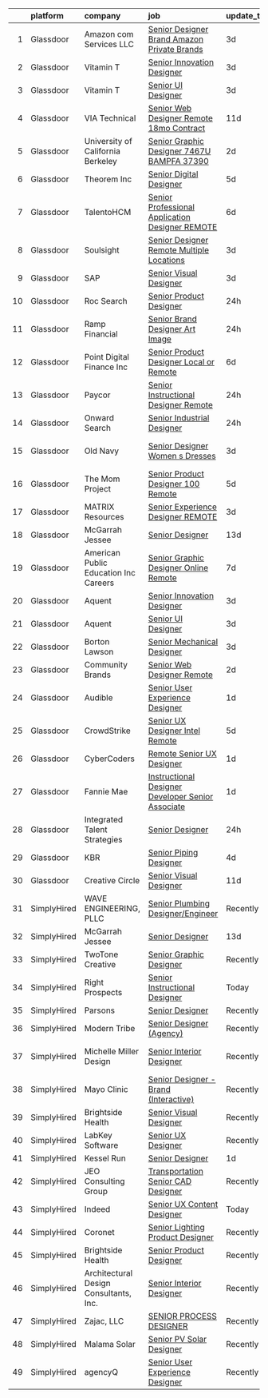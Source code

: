 

|    | platform    | company                                 | job                                                                                                                                                                                                                                                                                                                                                                                                                                                                                                                                                                                                                                                                                                                                                                                                                                                                                                                                                                                                                                                                                                                                                                                                                                                                                                                                                                                            | update_time   | location                |
|---:|:------------|:----------------------------------------|:-----------------------------------------------------------------------------------------------------------------------------------------------------------------------------------------------------------------------------------------------------------------------------------------------------------------------------------------------------------------------------------------------------------------------------------------------------------------------------------------------------------------------------------------------------------------------------------------------------------------------------------------------------------------------------------------------------------------------------------------------------------------------------------------------------------------------------------------------------------------------------------------------------------------------------------------------------------------------------------------------------------------------------------------------------------------------------------------------------------------------------------------------------------------------------------------------------------------------------------------------------------------------------------------------------------------------------------------------------------------------------------------------|:--------------|:------------------------|
|  1 | Glassdoor   | Amazon com Services LLC                 | [Senior Designer  Brand  Amazon Private Brands](https://www.glassdoor.com/partner/jobListing.htm?pos=118&ao=1136043&s=58&guid=00000181a91b3869b27e1d8ba11882b9&src=GD_JOB_AD&t=SR&vt=w&cs=1_6747e43a&cb=1656399542847&jobListingId=1007961160924&jrtk=3-0-1g6khme84joqu801-1g6khme8jirma800-12196b546c69a154-)                                                                                                                                                                                                                                                                                                                                                                                                                                                                                                                                                                                                                                                                                                                                                                                                                                                                                                                                                                                                                                                                                 | 3d            | Remote                  |
|  2 | Glassdoor   | Vitamin T                               | [Senior Innovation Designer](https://www.glassdoor.com/partner/jobListing.htm?pos=111&ao=1110586&s=58&guid=00000181a91b3869b27e1d8ba11882b9&src=GD_JOB_AD&t=SR&vt=w&cs=1_69726796&cb=1656399542845&jobListingId=1007962315509&cpc=334ABAF5D42DC775&jrtk=3-0-1g6khme84joqu801-1g6khme8jirma800-4b283f4f6de121fd--6NYlbfkN0DMrcEu7yrtATojKJA7cEzGQ3FdRGWLh0CZQInL4ECGI6k5tN82kdM0cJmh4vC7GgjpjbQeE5vFHmj8n206Nj2J_gorURElSSxfQUk_xXf8C8ipLqVJFMRf-xEK092QgJ6zr1_QAvMgrBx3Xx7Kywd_rdV7P0lYpY6tONY_3WiTY6uX4KSnQyK9nYlX_5Dq4Xx3oxUuat9UZuIavN8ZTYiIi-xZjdoFigUkZ0LbNFvfNeA5CqGA4n242jLpSV9seVX1d_II2iQs-eQOCPVfuY164F1sWRVldUndYDuHY1GGzZNvN9CbWZ7H2ySPluZCr-PXHrpL7TqEbG4jo6eo8sgTlr99L4I3H27wG6A8XlDQFU4TCCUMrMjZV3mYVQj03KSV2l5x_nqzmFRVJcfwylUIGaTWgCMlcMZOJPbyQ1kvAq8UDU-AVR5GBBb_ocbD4K0CdIXSCN5FA13AcuYObH9J)                                                                                                                                                                                                                                                                                                                                                                                                                                                                                                                                                                               | 3d            | Santa Monica, CA        |
|  3 | Glassdoor   | Vitamin T                               | [Senior UI Designer](https://www.glassdoor.com/partner/jobListing.htm?pos=112&ao=1110586&s=58&guid=00000181a91b3869b27e1d8ba11882b9&src=GD_JOB_AD&t=SR&vt=w&cs=1_d69fb73b&cb=1656399542845&jobListingId=1007962317495&cpc=C4A69CCDBB3B9599&jrtk=3-0-1g6khme84joqu801-1g6khme8jirma800-58bdfbbb5c41d636--6NYlbfkN0DMrcEu7yrtATojKJA7cEzGQ3FdRGWLh0CZQInL4ECGI6k5tN82kdM0OKoro5eXmjpeXXH-dS7bvkgzFSGULUnmpzei02Tx6_85dCcYCGRu9J-VTqtp5PuVeVpbbv8ohclTQEo8gHnDhJjuH-tfbIdJrO7CLGdkv4KArF9gEeScIdnnNMjIlIDPBLxGX0i3Xn-5srVYYNSOpbxAAW4uB3cmKaXY593fM_ImXJpubA81heAAZ9RN1gk4WHHPxcrvU0aYtua2weKw-53LgzpOnN9bVolCdl0lgKVoKGeMInOksP1aoa5TvMUxNmX2X0ZJS_G6sT8CscipwyPYzkYacqIdkkoozLmUfHPgPv7gg4MgS70F5p7TKnJXMUH9fyKbQzAMRM_Z49BtVWEqRgUAvfLNY9jgtTuqaXCeARZqVT9S0FNRHdhjqIVzD28iz5ea33bgXi9v5CbISJsynVfMKx7p)                                                                                                                                                                                                                                                                                                                                                                                                                                                                                                                                                                                       | 3d            | Remote                  |
|  4 | Glassdoor   | VIA Technical                           | [Senior Web Designer  Remote  18mo  Contract ](https://www.glassdoor.com/partner/jobListing.htm?pos=104&ao=1110586&s=58&guid=00000181a91b3869b27e1d8ba11882b9&src=GD_JOB_AD&t=SR&vt=w&ea=1&cs=1_6b81031e&cb=1656399542844&jobListingId=1007944983089&cpc=1D891ED3EFC3904E&jrtk=3-0-1g6khme84joqu801-1g6khme8jirma800-c834b87c1c35d949--6NYlbfkN0DiMOjtWe4T5v3kAjl8_2bayrJS56UUlntEwXslP8cANY48OY_wSkTvA2xp4BkUxfeReroakqObzCCoFybKY0jeeskUrq4pqB4oo4Cs3qkhEaze3C8gWnZRnWg-RvF0RdaqjIyVE1MDr6GnowSThfXcfqClIkZtIApWZX7kRVg8moCbyERhmYyODSSGicHd-WrTd7XNpr78wvf1KF4Kj5iyeqpu3P9p6aBjrODaYT3ZKYyTltMvf6jVeZ9ba7YX_qpvarCvqKv_fwknNKBvwBtPr-0Gx_o_ZZmT3TPTOLPaFmRBR_jxLZlqFtnj_I3TK1bEijWlYhR0FdndolHqwd-TiJ4PF25LPHqW1cyF3WFNRaR_zCCCql3WFzvVYclKZTOHnnLoLWiVn62s5NIUNmBVvwbKpNC7vqyybmIpca0BYXZ4-ysf65WaQ1qzNj6lNJSDDTdn_3u_g1K_7njG9YDn3XsGuvRiFnRichdNfwXlEKARq_EajOZLjvqJlAK6nwp9ttA-Qlsh9qqqsVCGMkcqc5buwiIJEWk%3D)                                                                                                                                                                                                                                                                                                                                                                                                                                                                          | 11d           | Remote                  |
|  5 | Glassdoor   | University of California Berkeley       | [Senior Graphic Designer  7467U   BAMPFA   37390](https://www.glassdoor.com/partner/jobListing.htm?pos=128&ao=1136043&s=58&guid=00000181a91b3869b27e1d8ba11882b9&src=GD_JOB_AD&t=SR&vt=w&cs=1_e4e3ef08&cb=1656399542847&jobListingId=1007963013458&jrtk=3-0-1g6khme84joqu801-1g6khme8jirma800-a0cc97c13f254735-)                                                                                                                                                                                                                                                                                                                                                                                                                                                                                                                                                                                                                                                                                                                                                                                                                                                                                                                                                                                                                                                                               | 2d            | Berkeley, CA            |
|  6 | Glassdoor   | Theorem Inc                             | [Senior Digital Designer](https://www.glassdoor.com/partner/jobListing.htm?pos=105&ao=1110586&s=58&guid=00000181a91b3869b27e1d8ba11882b9&src=GD_JOB_AD&t=SR&vt=w&ea=1&cs=1_132f5cd6&cb=1656399542844&jobListingId=1007956626904&cpc=FA84DF7EA1EC2398&jrtk=3-0-1g6khme84joqu801-1g6khme8jirma800-6fc2a6440430c0e0--6NYlbfkN0AFW8_jy3Exud-3yScDe6C_gOnco_vY6PGUfytLF_4d6AqCG1rVCuyIJHy7xjOB_P8E4cqWzxtp4XSdpxjH0M_YeVdqifjC_HgSYn-uwySpH9Dp5cK9eGNLEG7ElRUaXyb1PYfr1pYcMw_m7tihmPvtw6yIEOyOmSsZtkeU0fu8luQaMTO-1oktv40kHG5TABQKSj4pfTjGX6b5RLPS3L831dDQcKiqRrYu_nYScw6aZir0TeVbIfzGVyOBxth8K_Q_bu2tUL-VSwFe-YnmzIfhvtj5eZUAG1sNejWK4TItPRUloVxnarYZ20KjuXnufMlW8RkmSr7RZPdEm6OdlHFyFky4Q50jy2jk5Hed6EJrP-jtVI80jkKaPvKFVi6drO5hA7M-EGuBB6vGA1Q9ITd25JXUuPStW1MUt7MN3YbCnoC9abSRTfb5y1tN91hRdMeqIr8fJTpXx_5Dda9Ts7QzcubJSEDfwe4hG8aPGF0r1LMxzoXa7o-5LoY0BoCZubA%3D)                                                                                                                                                                                                                                                                                                                                                                                                                                                                                                                               | 5d            | Remote                  |
|  7 | Glassdoor   | TalentoHCM                              | [Senior Professional Application Designer   REMOTE](https://www.glassdoor.com/partner/jobListing.htm?pos=109&ao=1110586&s=58&guid=00000181a91b3869b27e1d8ba11882b9&src=GD_JOB_AD&t=SR&vt=w&ea=1&cs=1_292690c8&cb=1656399542845&jobListingId=1007954239081&cpc=654405A9B1E0A9F5&jrtk=3-0-1g6khme84joqu801-1g6khme8jirma800-54e5afee17286e33--6NYlbfkN0C_SycDmnNWjSnOfNojf-KZh-yXpPzkmZZ6wpMZhR9zB5dLKAJ7UQnWo9NBJTHUaTNH9_R8bHDoBX7Hrt6sV8TcldicoonX-5c67Ukw_evFiEHrXHmoR1QqMUjmxJ4L6x4vv9_vu1uGgmC-tM15RoxkWPDJ8PyUvoIi8S0sQQK9anKtvDFdtusSFJVc2XqcIAM18tRoQ7wFOUkqlKVTXlEJSwGYedQpjffcZDiVKfaXT46cp6RIluqwvcOwbbqQNB5SP4GdmlOqUpcuv-Z1sKqdLiO3aICeD6HTYmnCc8hx6RF4b7gkYA7rnPZ_xvLl6kQtPnTIyE0DgE4rleQi7bOl1th1NnbBOpbG4y0J7LIW7ex6iIro5Vdm6acr-nAWwhhyVDwQNSKY-5mM-sEm98lH3QEroq8BVGSWa0O38W7c9F4vUltU5Etn0M7jqIXvnFmykEKb9BlQTOAGET_xdt08pXQoSsI20FWYkEbmCO-oRt3MebxMZFiyK0WtPBitj_cxrRskoUsvwRQhoBVcF_rpJO_780Y2Ew7N_3f-x3awUM194paNwSiCDv2wuFzTkdBk3uPmIOysRQ%3D%3D)                                                                                                                                                                                                                                                                                                                                                                                                                       | 6d            | Tysons Corner, VA       |
|  8 | Glassdoor   | Soulsight                               | [Senior Designer  Remote  Multiple Locations ](https://www.glassdoor.com/partner/jobListing.htm?pos=121&ao=1136043&s=58&guid=00000181a91b3869b27e1d8ba11882b9&src=GD_JOB_AD&t=SR&vt=w&ea=1&cs=1_63c74ae1&cb=1656399542847&jobListingId=1007961301994&jrtk=3-0-1g6khme84joqu801-1g6khme8jirma800-dd977011f077d26e-)                                                                                                                                                                                                                                                                                                                                                                                                                                                                                                                                                                                                                                                                                                                                                                                                                                                                                                                                                                                                                                                                             | 3d            | Chicago, IL             |
|  9 | Glassdoor   | SAP                                     | [Senior Visual Designer](https://www.glassdoor.com/partner/jobListing.htm?pos=124&ao=1136043&s=58&guid=00000181a91b3869b27e1d8ba11882b9&src=GD_JOB_AD&t=SR&vt=w&cs=1_f86f5e84&cb=1656399542847&jobListingId=1007961446755&jrtk=3-0-1g6khme84joqu801-1g6khme8jirma800-a8bbaf546698b889-)                                                                                                                                                                                                                                                                                                                                                                                                                                                                                                                                                                                                                                                                                                                                                                                                                                                                                                                                                                                                                                                                                                        | 3d            | Palo Alto, CA           |
| 10 | Glassdoor   | Roc Search                              | [Senior Product Designer](https://www.glassdoor.com/partner/jobListing.htm?pos=114&ao=1110586&s=58&guid=00000181a91b3869b27e1d8ba11882b9&src=GD_JOB_AD&t=SR&vt=w&ea=1&cs=1_9d8f43f2&cb=1656399542846&jobListingId=1007966070668&cpc=AC285F3A3ECA6BB0&jrtk=3-0-1g6khme84joqu801-1g6khme8jirma800-5953e2c7c95680a2--6NYlbfkN0CMHfdvImXyhvk82aHanYmk_omNMXOkHedsHncAw9pogZQ8McdVG3ZgtV6D129IFYhQHhUbzbW0O2yLmhB0nojk0KtMmLtykQRmULPnV8MVM0TGqwFdQz_J0lp9qUoL69QdAeR36eVJnvpe5iReASAf4_D7dVv5GX_9iMESoOFerb1myfl5l22yjFd0XZ12JqYgIIS9feu0mW17zdo8ZMJEm8hvccFf0HqvSlbPp8Yr-DC71e_nrO9BbPjcLs4lp14rLddbu_NQfOGSn5A23_7YmXmD2WWYlum5dixjoouazHxDAiRyeNBE8oj5LN5DSWDVvRXH-mzgVxnORyqFxsCGfnNeWb2fGtLjAJBcCj_yN_-9a1BubKfgomWa81vS3CiIsvhoFNZ0VfG0b-yRc8yvmI-fR6RxipZNS-gQfLzMZno3BhgHMssjbnX_JjJDrrw--Vc--y3qbS1bGw1C9vseD6zRlTv0146irvL8YQ0fyM0geefE5fkV71My5Rklm2fLhPIHHCKiNA%3D%3D)                                                                                                                                                                                                                                                                                                                                                                                                                                                                                                                 | 24h           | Remote                  |
| 11 | Glassdoor   | Ramp Financial                          | [Senior Brand Designer   Art   Image](https://www.glassdoor.com/partner/jobListing.htm?pos=125&ao=1136043&s=58&guid=00000181a91b3869b27e1d8ba11882b9&src=GD_JOB_AD&t=SR&vt=w&cs=1_f3e92b88&cb=1656399542847&jobListingId=1007966967755&jrtk=3-0-1g6khme84joqu801-1g6khme8jirma800-c6d9ee70eadb90f5-)                                                                                                                                                                                                                                                                                                                                                                                                                                                                                                                                                                                                                                                                                                                                                                                                                                                                                                                                                                                                                                                                                           | 24h           | New York, NY            |
| 12 | Glassdoor   | Point Digital Finance  Inc              | [Senior Product Designer  Local or Remote ](https://www.glassdoor.com/partner/jobListing.htm?pos=101&ao=1110586&s=58&guid=00000181a91b3869b27e1d8ba11882b9&src=GD_JOB_AD&t=SR&vt=w&ea=1&cs=1_81ba72c6&cb=1656399542844&jobListingId=1007954800845&cpc=632C08DE5A4EA969&jrtk=3-0-1g6khme84joqu801-1g6khme8jirma800-9c969d317c1ccaa3--6NYlbfkN0D7vHo7PNGZzn19QjZ7ZC4GwACO-fslxhGQG-ZiQohQDhJ_iZy9gjcJPZNFfYolJgV68yEsHhE4OjQWMvTiH_J18YEM0BYHOfqZbHammIVYsiA8X60vMb1vnIuUCIoX4LHRCkE2CuNgZ94tpkdnrab6oYRTIFmCLUVAoOAJNfnXph7LTpGx5_5XhQoWiEziyFmfFSm-wkIvlszzzR06eN8a4ZVqf2ctUhzw6hK1XEIiaB8pdY87BhVj7z9xZ6r6vX8iAg3cvL6JskV7htThYAH3IfEpJAvCQVl-eXrMhWPuSnxQnUIB9wE2sQY6NaNNKTbFaExMKYOL-qLD0_qslydIp6XW4lIqKzIFtgl7_LiHQr1iXr5vylkLWo7yPIPUCeX49EOyhFBLGSQL00seu40fQGGZbUeUbLbnczX7BV_bCQz6VXbVE5GzWwJFu7Ureke1CNBzm8XbTQ%3D%3D)                                                                                                                                                                                                                                                                                                                                                                                                                                                                                                                                                               | 6d            | Palo Alto, CA           |
| 13 | Glassdoor   | Paycor                                  | [Senior Instructional Designer   Remote](https://www.glassdoor.com/partner/jobListing.htm?pos=127&ao=1136043&s=58&guid=00000181a91b3869b27e1d8ba11882b9&src=GD_JOB_AD&t=SR&vt=w&cs=1_935af13c&cb=1656399542847&jobListingId=1007966164704&jrtk=3-0-1g6khme84joqu801-1g6khme8jirma800-b2395fd0bc3abc23-)                                                                                                                                                                                                                                                                                                                                                                                                                                                                                                                                                                                                                                                                                                                                                                                                                                                                                                                                                                                                                                                                                        | 24h           | Remote                  |
| 14 | Glassdoor   | Onward Search                           | [Senior Industrial Designer](https://www.glassdoor.com/partner/jobListing.htm?pos=107&ao=1110586&s=58&guid=00000181a91b3869b27e1d8ba11882b9&src=GD_JOB_AD&t=SR&vt=w&cs=1_89143a3e&cb=1656399542845&jobListingId=1007966110501&cpc=1FDE87803EF93CD3&jrtk=3-0-1g6khme84joqu801-1g6khme8jirma800-1b1fe0bfecc01d67--6NYlbfkN0B7YoEZZ2QAGDyEGGmBPAUWSHc1Mt3sMCn9FehKcWA3w0R0aH9tn_iPRPZmwuOkWsyaeoctkWMOtlUvNTj6wFHkGk35vBPMSviwSUzIQrvpm9dGoP9XqX6bgYyK06P6xljhLgdSYaU9-cLbnWlqI6VLWh4ms3GzpJLS9AIG5OfTKTkoA60Vj0X_30-h8P-7hK2AUDT4QeqfZfaKUyiXcrQ_31XgMMLdfPhIjTImsC-mrg6nrr1G6kA23QG0DauPsa9CMwOfc9hZLoRFpVIs0RqAxmhBVWVuRXQaooWiJIOmz0WhxWtoRKrmzv6XmASEZPwfPgARxxU9HXg7eNuwk4fQT4CDjRMrgJ5uiGH_3rfaSuOtniDP_mkPSy-4hTnR7sYLcCwgx0oq0plBjZo2jzgECLQfQObU6znbo-DEMCcf-4U9rx7Z4GOcdcCJFyLnYENc7rc01gFtuXCw5oAmxQzPoKmbC59z-9kp7sCoxe98Fc_8-JJU0Pjv3XqmEnXNOF85LPJicaUcunUWSEhJ2hnykUR0KUm-J1gf51j8wlb_XFIqKZAt_O45759n82M4otaYKZT8GANwGFx0GmxMA3wog_IpHv-yhw8TsnFd_OKVlTsNCHA8vvszjHnpiqD8ALXnM9H9Ce2TnJxmKk6U1k1ZRL7PchMthOt_1JzovZkJ4_nigM3qFtZCinH60AdvYzZkKt3RBWs-myRhu2RIdYY5IMuyofQZuSOmChHpeAElBfFPO8zzMGEcZyGcYj0WNjlMvtsRUolfKjx2voNDirTZv_zAf9hhfzLhVzcfEgXt6t4p8EWzviiQ6RgcVg99iqexAJU6WEkLuUVyEZyoveBSaRCxXXAd_5bea1qIzSUVY_cIXBK4EnTMlxhB_1uCfHh3EOqY7qbOBZ9S98ZOCBmCg3z8YuV7IpeIthqEw1V3z23gv0eXFUc4--eflL3Q3x-mawHVud4LFXVi7fIovQO3yei4RIHXLHYw47nTO-VajLqKGimLtSSOhFUA5qn_hFk%3D) | 24h           | Irvine, CA              |
| 15 | Glassdoor   | Old Navy                                | [Senior Designer  Women s Dresses](https://www.glassdoor.com/partner/jobListing.htm?pos=123&ao=1136043&s=58&guid=00000181a91b3869b27e1d8ba11882b9&src=GD_JOB_AD&t=SR&vt=w&cs=1_4f65e154&cb=1656399542847&jobListingId=1007961450831&jrtk=3-0-1g6khme84joqu801-1g6khme8jirma800-897f40a4ca711607-)                                                                                                                                                                                                                                                                                                                                                                                                                                                                                                                                                                                                                                                                                                                                                                                                                                                                                                                                                                                                                                                                                              | 3d            | San Francisco, CA       |
| 16 | Glassdoor   | The Mom Project                         | [Senior Product Designer  100  Remote ](https://www.glassdoor.com/partner/jobListing.htm?pos=103&ao=1110586&s=58&guid=00000181a91b3869b27e1d8ba11882b9&src=GD_JOB_AD&t=SR&vt=w&cs=1_3f1508b5&cb=1656399542843&jobListingId=1007957928283&cpc=A0637F14311B9419&jrtk=3-0-1g6khme84joqu801-1g6khme8jirma800-3ad8d3b763474d72--6NYlbfkN0BDp_epf89aHDQhKpPegNJQ_ldQpEFZQsM9OcONMGxWx6pU56EKHF58QjVdAUvn2gVvRMNkIyfcOCvEBHlcdqFj-DoFo9ZthKMM6mAt56BxmXhc1WJY1Ogb9Z7mjH401TIhPStMzm7VqtNahA7pdONJOuVUL1iG1WTWAHIfbrh9bbCVO1vsDVWVGgUCvAcOp--p5xEXOFYcPY8ClAxiRw_ujFkLTpoK4MFDlQEXcQMav5lKJ-mVipD_NX8s5eIoec4nXhngXzVrZ0Kci9zZ--F2mpeS8k7GVBSC6EyR7X-U-fFYb4mR6vkJ5lQojPrU_NTg1jTgiKYWFOMNqptAYjKSNMUpMJtHaC7UUACYPpmnXocYWjK0tgPvyVxWD9avBJxWPQtoCG8j76e8dyGuqjX25NInoIbeUFboG6PmCANNVSx7nffBTCwRjF5Nej9LKacW4uxzTKZAtU-wycGmtA6BuLkFDgqAqtRUUlnatYQ4JBzBZvkp-vQGdiGYnrtikg7kR_iNv7pEHjw1Il-jaNLHm0_G0sVfkPhQyOvz_QvLebQ8ZDGvr7J8PGp8jK3D-Vc2wMCBYQzvCg%3D%3D)                                                                                                                                                                                                                                                                                                                                                                                                                                        | 5d            | Remote                  |
| 17 | Glassdoor   | MATRIX Resources                        | [Senior Experience Designer   REMOTE](https://www.glassdoor.com/partner/jobListing.htm?pos=116&ao=1110586&s=58&guid=00000181a91b3869b27e1d8ba11882b9&src=GD_JOB_AD&t=SR&vt=w&ea=1&cs=1_f42d484b&cb=1656399542847&jobListingId=1007962450560&cpc=8795CF9063CD573D&jrtk=3-0-1g6khme84joqu801-1g6khme8jirma800-519562f57ee61ec2--6NYlbfkN0De5ppvndiyxA0pMSLQzOe_j9Mra0KF_8EhxTxOKXtZIfhM20E97mGJ28x3XA14Fw3OP-oet5U7eDRp3yEMMzXpF-hg107PVvbevebQjgGjSRTjoMavzmPktV4Fu-o3XpdjRd6zq8W_gVyglm3ODXmi1j4aya4zc1vfbl0dMzankQai0AdINTaMmIfI4MmIrZZdhj1aoED3bZvMJd9yg5SYU499RAZWH-AOOI5zrQCsk0d8iqRV43z51BR4LNHiN1YaWywe_sg_1t61_cJjoeyQHfuoRyxZYjUp4YNc5ksWB8qBkmtebIWCo8s786xyNT2iBvKCzO2ej7ByTu1yZijWzvZ6gUaMS3fSFOjNdxm6beCkwZhDRyemKYCWIDNltXo1_GwgFCgTFgLMLgDiMbF--e5NgkgdTrZp8xGLIRXyBcEnJKY6e52TOtraj6KxBBCCTHCZU-UV2LN6U8NzBKECtw0-15egmu30AvF36SRQZ3VcESm67kSGtC-cxPswmdFDfTVrorAGqbCy6sGr9Hk6tnnLa4N0U_RoOuId08yM6w%3D%3D)                                                                                                                                                                                                                                                                                                                                                                                                                                                                     | 3d            | Dallas, TX              |
| 18 | Glassdoor   | McGarrah Jessee                         | [Senior Designer](https://www.glassdoor.com/partner/jobListing.htm?pos=130&ao=1136043&s=58&guid=00000181a91b3869b27e1d8ba11882b9&src=GD_JOB_AD&t=SR&vt=w&ea=1&cs=1_348911d0&cb=1656399542848&jobListingId=1007940006029&jrtk=3-0-1g6khme84joqu801-1g6khme8jirma800-60c584c226b10ddc-)                                                                                                                                                                                                                                                                                                                                                                                                                                                                                                                                                                                                                                                                                                                                                                                                                                                                                                                                                                                                                                                                                                          | 13d           | Remote                  |
| 19 | Glassdoor   | American Public Education  Inc  Careers | [Senior Graphic Designer  Online Remote ](https://www.glassdoor.com/partner/jobListing.htm?pos=126&ao=1136043&s=58&guid=00000181a91b3869b27e1d8ba11882b9&src=GD_JOB_AD&t=SR&vt=w&cs=1_c40765db&cb=1656399542847&jobListingId=1007952241946&jrtk=3-0-1g6khme84joqu801-1g6khme8jirma800-4e8193a30d0bc78e-)                                                                                                                                                                                                                                                                                                                                                                                                                                                                                                                                                                                                                                                                                                                                                                                                                                                                                                                                                                                                                                                                                       | 7d            | Remote                  |
| 20 | Glassdoor   | Aquent                                  | [Senior Innovation Designer](https://www.glassdoor.com/partner/jobListing.htm?pos=106&ao=1110586&s=58&guid=00000181a91b3869b27e1d8ba11882b9&src=GD_JOB_AD&t=SR&vt=w&cs=1_effd0707&cb=1656399542844&jobListingId=1007962455315&cpc=0FE1F5EA2BC84A01&jrtk=3-0-1g6khme84joqu801-1g6khme8jirma800-5a766d4b38ebfcf5--6NYlbfkN0DMrcEu7yrtATojKJA7cEzGQ3FdRGWLh0CZQInL4ECGI9gD0Wolx9R2v-Aex0-GK07Knq57hB32WKnbtv2wCQJnM4brrle6e5NgHt0xE1bSF6QSMQTY4VhK-_2dv3Gy1pVIymUAEdtBQdE9Lom5x80jUUtWpORwiRJLfuodmFr34bS4oLp91-6cCKhc0XmdBhXChHNbW7VbIK1jxBbUxqjbw_3Ii4F59Lrir3Zd0Sx51ItKFducygsxSaSj8cSyUb3qcDfU8lNgPWL8v94TlW1HNkAJVC5NRnP3T8xm9pgEzg7W2rts6ApRWFZqkgCC9OYuXe5aUhVO0jdoTdrJJQlodvpAONQjnNw1eEv6bqF0e5APSrVpPW-KuXAbKbXZx9el74NqYfGsbk669t1tSnuZo063kMIM8OWadVeef1DrB9YotIXCqMG7lie5j6sv0cE4FzJYvd-Pmg%3D%3D)                                                                                                                                                                                                                                                                                                                                                                                                                                                                                                                                                                                   | 3d            | Santa Monica, CA        |
| 21 | Glassdoor   | Aquent                                  | [Senior UI Designer](https://www.glassdoor.com/partner/jobListing.htm?pos=110&ao=1110586&s=58&guid=00000181a91b3869b27e1d8ba11882b9&src=GD_JOB_AD&t=SR&vt=w&cs=1_5908006e&cb=1656399542845&jobListingId=1007962455229&cpc=FB7E4A1762AE5BEC&jrtk=3-0-1g6khme84joqu801-1g6khme8jirma800-4b7d43127f09c9ce--6NYlbfkN0DMrcEu7yrtATojKJA7cEzGQ3FdRGWLh0CZQInL4ECGI9gD0Wolx9R2EDT7B77c2cTBWegDHb0shQgazlCL8aAQLc-59HDGSl1rfkB4Vw3Tu_N1UKLQJky1a734ziVkpJ2Nob35UOKeSAyj75WLP-yTTRBdFavpz5l3DLRqutl33GK_pAKm7TmkD-axAqiSeeGd1NWp1BfcB97FPmve5ylwzUDDMiS3jtXC_8haw3excPEhgTNS7lUwKvada1p-QvFAd8apvgoPoFcmv40K1Gh8xKYQ-WYycOBmF2T9mwsFmuxsjRqghcLC8pr_zCfv48c06M5AXvXdDEtEBbUGYY0Z4KOV_o_1IJKQ8t41M9DpSTdLOv_-nSYUKyyJ5JkR9GmEyCz3cdKcYk2vMulPVdhap3WWjphRHQKNDx55VRZS3KhzFDmCMUmAXDDfU0eC0B-ybVPG_Iflcg%3D%3D)                                                                                                                                                                                                                                                                                                                                                                                                                                                                                                                                                                                           | 3d            | Remote                  |
| 22 | Glassdoor   | Borton Lawson                           | [Senior Mechanical Designer](https://www.glassdoor.com/partner/jobListing.htm?pos=119&ao=1136043&s=58&guid=00000181a91b3869b27e1d8ba11882b9&src=GD_JOB_AD&t=SR&vt=w&ea=1&cs=1_47266406&cb=1656399542847&jobListingId=1007962804120&jrtk=3-0-1g6khme84joqu801-1g6khme8jirma800-26caf4b58485fe9d-)                                                                                                                                                                                                                                                                                                                                                                                                                                                                                                                                                                                                                                                                                                                                                                                                                                                                                                                                                                                                                                                                                               | 3d            | Remote                  |
| 23 | Glassdoor   | Community Brands                        | [Senior Web Designer  Remote ](https://www.glassdoor.com/partner/jobListing.htm?pos=117&ao=1136043&s=58&guid=00000181a91b3869b27e1d8ba11882b9&src=GD_JOB_AD&t=SR&vt=w&cs=1_bf99bca2&cb=1656399542846&jobListingId=1007963028015&jrtk=3-0-1g6khme84joqu801-1g6khme8jirma800-5c3420ecfa2c7cdc-)                                                                                                                                                                                                                                                                                                                                                                                                                                                                                                                                                                                                                                                                                                                                                                                                                                                                                                                                                                                                                                                                                                  | 2d            | Remote                  |
| 24 | Glassdoor   | Audible                                 | [Senior User Experience Designer](https://www.glassdoor.com/partner/jobListing.htm?pos=102&ao=1110586&s=58&guid=00000181a91b3869b27e1d8ba11882b9&src=GD_JOB_AD&t=SR&vt=w&cs=1_e9570247&cb=1656399542843&jobListingId=1007964780967&cpc=C5F9C09AE97B3D2F&jrtk=3-0-1g6khme84joqu801-1g6khme8jirma800-581bed785c6c673f--6NYlbfkN0Bdd4o5uokT9skMYzkzH2dUVVc_sjS2wyLHOFjCY0bjobXrpDGJEXkNVrfXaAjoEdhfYaHxWB8yzG46lnXRvz3My_e8Pl9pEXYJi_Ca_t-3Bni-GaV5EL9QtKm-EQzux-SKdISav-1k4R5MVxUvnFqj4TIIlpNnijxuxZToEbrw_sSFaUaZDfCYqWBo3x6TSmEYLd_3HXiK11UVPLogdQGrhIr8w7VKuKDrIiVS-1IE4R0T43i3xZ15K_qsRm51kgMY1JyPX2KUztqUZplQKo0AKoedCh9ZZRNDDCkL4LGkzDlQmJ5j6qXOW3AdzYIogGMdOxteuB9NSAVRNagwDvdSl9bzdWzb-Frql0MJ2slpBv4g_2FrNeA4tiDAqz68CA-PZb4U_sNS9Zem2JU5u9HZqSG3pJJH-f0av7bLqj8mfpOA8Uh0Fqq_75NCZWN217E%3D)                                                                                                                                                                                                                                                                                                                                                                                                                                                                                                                                                                                            | 1d            | Newark, NJ              |
| 25 | Glassdoor   | CrowdStrike                             | [Senior UX Designer  Intel  Remote ](https://www.glassdoor.com/partner/jobListing.htm?pos=120&ao=1136043&s=58&guid=00000181a91b3869b27e1d8ba11882b9&src=GD_JOB_AD&t=SR&vt=w&cs=1_ec44bacc&cb=1656399542847&jobListingId=1007957043649&jrtk=3-0-1g6khme84joqu801-1g6khme8jirma800-4b15a8b59568f7aa-)                                                                                                                                                                                                                                                                                                                                                                                                                                                                                                                                                                                                                                                                                                                                                                                                                                                                                                                                                                                                                                                                                            | 5d            | Remote                  |
| 26 | Glassdoor   | CyberCoders                             | [Remote Senior UX Designer](https://www.glassdoor.com/partner/jobListing.htm?pos=113&ao=1110586&s=58&guid=00000181a91b3869b27e1d8ba11882b9&src=GD_JOB_AD&t=SR&vt=w&ea=1&cs=1_cae478ca&cb=1656399542846&jobListingId=1007963884827&cpc=334ABAF5D42DC775&jrtk=3-0-1g6khme84joqu801-1g6khme8jirma800-0a63adefad084ba3--6NYlbfkN0CpFJQzrgRR8WqXWK1qKKEqALWJw739KlKqr2H-MSI4eoBlI4EFrmor2FYZMP3muM0-lEZjpnVt1GdJSbrTPgWsNjZhAMMn4-V2BHHc_I1XFNxtoNAlNmlYoJNp0t1SHW-w4LnB87bRBq0x2Bp7e2qn1BvpHmPnsqkGkJF_-D595u7VN261EJQatoMxUv5drLuZZS95FsQ57fZ7wBb1bqjMpNb8UmjrL_9Ko3ho0GkgtqrPXdo0p8PStFno3k2Ri5AFKaCNHKmjKZmIAVQy2OZI2cX1xTy0CvFOqF3kVsN8W-u0X40uQOahJUhZvRtkZqPq7u9_DYe_Yq_pmiG51uDC3RMXFdHmNXPwskrjQAQZGSxU3APtUhWxYy7fesIF27s5zL6Li1T0CI1yGiue8p5Z7ZnN3YV3wOusdXqgc165NsTdBWX6mrSpvoSOdZqDeaRrJRMAXxodJ4PqVdzPGEY6MX-XDM1gVP9jYcbHr3NesIoF9GTjEa4m0F2sVqL4CMmplvAirdiO02q9vjHQlvYmpVATLOF9SRhVFig6CVZipHqk_SCqrZ9MeJwpoEppIY-jIK4t22qENABVbYB7SFZVoF4PoTqdJl_61AfSGJ0TvMyVeKD3qwSEplL7rpWNcaM2iIB7QN9xMZOng7jxF3GlpVIbocC_1TUvltikvcj3AOvt6106_mhGOd3je8R6xzRy5NeONKU3107594zTgXRnmfZ-dJ1Ew_eMuq49A5U8L9zet31KHmh0xCp4ZgwWD0kmk9lQWYOxw_gLxxW6Aa5RY2Ta1khDrBIpm-O8EMRo1H1I1ATKL01JD_v6pQM7ObcMR9k_PzsmiOJWk960UwqexLTTf7IIkcSt4eZd3jWoCquNyf3zmVjfcM1Ww7LG05n5LsPdY1bKsO2YB1ZdDFxCWULY3F2-sM7IQOdQ9FucQvT2ukHGKh4_xOSpxni8PmL_GhQ0GkFWtXWbSocCf62VQtINXCoDGtY%3D)                             | 1d            | Miami, FL               |
| 27 | Glassdoor   | Fannie Mae                              | [Instructional Designer Developer   Senior Associate](https://www.glassdoor.com/partner/jobListing.htm?pos=122&ao=1136043&s=58&guid=00000181a91b3869b27e1d8ba11882b9&src=GD_JOB_AD&t=SR&vt=w&ea=1&cs=1_51ffcffa&cb=1656399542847&jobListingId=1007965041901&jrtk=3-0-1g6khme84joqu801-1g6khme8jirma800-bc5e648c630e9311-)                                                                                                                                                                                                                                                                                                                                                                                                                                                                                                                                                                                                                                                                                                                                                                                                                                                                                                                                                                                                                                                                      | 1d            | Washington, DC          |
| 28 | Glassdoor   | Integrated Talent Strategies            | [Senior Designer](https://www.glassdoor.com/partner/jobListing.htm?pos=115&ao=1110586&s=58&guid=00000181a91b3869b27e1d8ba11882b9&src=GD_JOB_AD&t=SR&vt=w&ea=1&cs=1_b30e180c&cb=1656399542846&jobListingId=1007966233610&cpc=F41FEAB56D215062&jrtk=3-0-1g6khme84joqu801-1g6khme8jirma800-773d6fdd0841baa5--6NYlbfkN0CeP43CJx2pVHeosa_JUoFsjzV_rDFq1Ba5HY9uV5BkoXR2DFubHe8Rz4o9at6M8pqfujQloQBFVF1EfybjYvSR_z1VGrhlWrFmF-2YyIbl58IuysfnFV960RFuqLWtTRqbl50Ftk4CTzNb8hrp3iKEh46KblqjCwQkyh6-HxyKNonN-1YXtgLpjOrhaoBX6mWl6JBII4kW_CulENHCpAnYC_J6HEyZx278qUglLkVfRqXDQaOPmdBiGwAwhBxa7qmaj3yN6XAz4u8PR80B4TOFHGgBSBUro9024HcjbvPldiEphwqipt42mmwr_eAFyMLOhxFzB2yvckdXRLniDm-0vGohua9hrQ0jNNAVPDxnS6EiLdKSNH1OG_1H1e5EtvYwttxBLjqfxGnpn-eLyH3ecUk4Lh_F_NVEBamSibdwkyw4iRYiZJFCYCyEtWJ37LwiJOChVnnuY6jwaFfur6qk0Wm6icp8Kl_xXeR6yb4WJYassPcfph2iZdamvOAUv9RuCsv5-JaYd26QiqXTKaUk)                                                                                                                                                                                                                                                                                                                                                                                                                                                                                                                     | 24h           | New Albany, OH          |
| 29 | Glassdoor   | KBR                                     | [Senior Piping Designer](https://www.glassdoor.com/partner/jobListing.htm?pos=129&ao=1136043&s=58&guid=00000181a91b3869b27e1d8ba11882b9&src=GD_JOB_AD&t=SR&vt=w&cs=1_60c4ba30&cb=1656399542848&jobListingId=1007961012454&jrtk=3-0-1g6khme84joqu801-1g6khme8jirma800-845cc9f3e10a20c9-)                                                                                                                                                                                                                                                                                                                                                                                                                                                                                                                                                                                                                                                                                                                                                                                                                                                                                                                                                                                                                                                                                                        | 4d            | Orange, TX              |
| 30 | Glassdoor   | Creative Circle                         | [Senior Visual Designer](https://www.glassdoor.com/partner/jobListing.htm?pos=108&ao=1110586&s=58&guid=00000181a91b3869b27e1d8ba11882b9&src=GD_JOB_AD&t=SR&vt=w&cs=1_63be67d7&cb=1656399542845&jobListingId=1007945540389&cpc=1160948BCBA38B5B&jrtk=3-0-1g6khme84joqu801-1g6khme8jirma800-5377bb8deb2ed298--6NYlbfkN0BPwlZa85gbT4Q3XYQoU_uQn0Qmw9zd_9UNfmcwtqAVud1yvyq1Z4UAlx1bxhDUi3IgfPKC20xtm4pLb9xOSBpcbBVHmmda93aK3N6xSrOWkufYUcYbDSYiX5XE0fbY_7_16Y9M-x7Nj_Rf1Ef0cU0Y1EYSv6IY9egnD0dra1MDCEZ1xuK9U9AuOgT9NpIMnzrkWcQiVUz-UNpjohG8xagf7T9jZwGUcDRxhzaLVO4XxaDu84ZGSuVzBHHMdZY8iKoqfD8-Qeh87yOlYaHL30kIILzEMi2cndHJ9weJ0gA2iQKe8-SeL_tNdwFJZAKmr5iwqR19zDGrBm3NubnrfNCBG77K8WsblheK6sTowyPFngiVVyqk-39mwDPaGl5hU64qU_MPljF6oXtUORiIkGmboAxUloNIvKgyVlB_b80waXaZ3s9MA56KtC3RWb0kjb07HZ5OqNXaVoIuH4me4hIuLkH5gWsZusl3uIXloytAyBPnJBP3Yeyny9p_VRnkiIZUQppYa31lBg%3D%3D)                                                                                                                                                                                                                                                                                                                                                                                                                                                                                                                       | 11d           | Mountain View, CA       |
| 31 | SimplyHired | WAVE ENGINEERING, PLLC                  | [Senior Plumbing Designer/Engineer](https://www.simplyhired.com/job/RLrgTyCQOhnL3iKdl70uEdi1Hkp2KE4dBl9pbHKQu588Pbne8q6ACA?q=senior+designer)                                                                                                                                                                                                                                                                                                                                                                                                                                                                                                                                                                                                                                                                                                                                                                                                                                                                                                                                                                                                                                                                                                                                                                                                                                                  | Recently      | Fort Mill, SC           |
| 32 | SimplyHired | McGarrah Jessee                         | [Senior Designer](https://www.simplyhired.com/job/YkNAnD6yDFNWYo2boxGUequDZuY2tH8aA3ZC2eAhvbcVmbZhKFgEWA?q=senior+designer)                                                                                                                                                                                                                                                                                                                                                                                                                                                                                                                                                                                                                                                                                                                                                                                                                                                                                                                                                                                                                                                                                                                                                                                                                                                                    | 13d           | Remote                  |
| 33 | SimplyHired | TwoTone Creative                        | [Senior Graphic Designer](https://www.simplyhired.com/job/5u1DpT8pl_-1qWDyMAZkPLvghO3RbSHwIBoUGpb4Zf1d5YJl9bTvHw?q=senior+designer)                                                                                                                                                                                                                                                                                                                                                                                                                                                                                                                                                                                                                                                                                                                                                                                                                                                                                                                                                                                                                                                                                                                                                                                                                                                            | Recently      | West Des Moines, IA     |
| 34 | SimplyHired | Right Prospects                         | [Senior Instructional Designer](https://www.simplyhired.com/job/FNrbHdaPu96QEw6DRA1OzAzAc5UOS6Qj3fuDWyYOR29aWg2pZaIy8w?q=senior+designer)                                                                                                                                                                                                                                                                                                                                                                                                                                                                                                                                                                                                                                                                                                                                                                                                                                                                                                                                                                                                                                                                                                                                                                                                                                                      | Today         | Remote                  |
| 35 | SimplyHired | Parsons                                 | [Senior Designer](https://www.simplyhired.com/job/NX_lOnxNmEio4NRWoHjZ4OBSkjLe-4ArD5-2J-gaI5XeDPisLjFx1A?q=senior+designer)                                                                                                                                                                                                                                                                                                                                                                                                                                                                                                                                                                                                                                                                                                                                                                                                                                                                                                                                                                                                                                                                                                                                                                                                                                                                    | Recently      | Remote                  |
| 36 | SimplyHired | Modern Tribe                            | [Senior Designer (Agency)](https://www.simplyhired.com/job/AQwkmhKwJwhF7mk1UksksIsjqaKvzQNHVTCyTk5TNHWJV40w0RvIpQ?q=senior+designer)                                                                                                                                                                                                                                                                                                                                                                                                                                                                                                                                                                                                                                                                                                                                                                                                                                                                                                                                                                                                                                                                                                                                                                                                                                                           | Recently      | Remote                  |
| 37 | SimplyHired | Michelle Miller Design                  | [Senior Interior Designer](https://www.simplyhired.com/job/Sys27llYxhHd2Iu__rvU_izDDcx-fz8jwbDpbCIOLy5Dr_B0O3v-Mg?q=senior+designer)                                                                                                                                                                                                                                                                                                                                                                                                                                                                                                                                                                                                                                                                                                                                                                                                                                                                                                                                                                                                                                                                                                                                                                                                                                                           | Recently      | Saint Petersburg, FL    |
| 38 | SimplyHired | Mayo Clinic                             | [Senior Designer - Brand (Interactive)](https://www.simplyhired.com/job/4QuvNZ5boF0bmabmDwkkvBhyPjh3i-HliAB7aPhjp_6NHJzEn8t6Eg?q=senior+designer)                                                                                                                                                                                                                                                                                                                                                                                                                                                                                                                                                                                                                                                                                                                                                                                                                                                                                                                                                                                                                                                                                                                                                                                                                                              | Recently      | Rochester, MN           |
| 39 | SimplyHired | Brightside Health                       | [Senior Visual Designer](https://www.simplyhired.com/job/C903spLgO_sA9fgdgA2aEyW41SDUGZ8N0P1Z8rGf0sg4EYU7EYjx8A?q=senior+designer)                                                                                                                                                                                                                                                                                                                                                                                                                                                                                                                                                                                                                                                                                                                                                                                                                                                                                                                                                                                                                                                                                                                                                                                                                                                             | Recently      | Remote                  |
| 40 | SimplyHired | LabKey Software                         | [Senior UX Designer](https://www.simplyhired.com/job/1Sb1F07gkcoYvDkxozIfGgYSpFEbxhfg058UdQNPx4izlU_I9m6Wjw?q=senior+designer)                                                                                                                                                                                                                                                                                                                                                                                                                                                                                                                                                                                                                                                                                                                                                                                                                                                                                                                                                                                                                                                                                                                                                                                                                                                                 | Recently      | Washington State        |
| 41 | SimplyHired | Kessel Run                              | [Senior Designer](https://www.simplyhired.com/job/hpSMTk1063tZVaAq1s2B6tXqLqo4_aVZ90iT2M0dbLgHO82W-wmRBA?q=senior+designer)                                                                                                                                                                                                                                                                                                                                                                                                                                                                                                                                                                                                                                                                                                                                                                                                                                                                                                                                                                                                                                                                                                                                                                                                                                                                    | 1d            | Boston, MA              |
| 42 | SimplyHired | JEO Consulting Group                    | [Transportation Senior CAD Designer](https://www.simplyhired.com/job/igh8Yy_G_Ffq2YwlNbRrk41Op71bq21KZGLY90bvsw-7P4l1fhNdRA?q=senior+designer)                                                                                                                                                                                                                                                                                                                                                                                                                                                                                                                                                                                                                                                                                                                                                                                                                                                                                                                                                                                                                                                                                                                                                                                                                                                 | Recently      | Ankeny, IA +3 locations |
| 43 | SimplyHired | Indeed                                  | [Senior UX Content Designer](https://www.simplyhired.com/job/HqODLFyz5R9oLdD2AT54uBEVK_cM61LXtjSfAnu3aXOkxGQTKkwBqQ?q=senior+designer)                                                                                                                                                                                                                                                                                                                                                                                                                                                                                                                                                                                                                                                                                                                                                                                                                                                                                                                                                                                                                                                                                                                                                                                                                                                         | Today         | United States           |
| 44 | SimplyHired | Coronet                                 | [Senior Lighting Product Designer](https://www.simplyhired.com/job/RfGhSWtuJ_lg6SsxwQD_ajD3-LAV4Tdv2X1UfMnbVnV2FPULJvEhtw?q=senior+designer)                                                                                                                                                                                                                                                                                                                                                                                                                                                                                                                                                                                                                                                                                                                                                                                                                                                                                                                                                                                                                                                                                                                                                                                                                                                   | Recently      | Totowa, NJ              |
| 45 | SimplyHired | Brightside Health                       | [Senior Product Designer](https://www.simplyhired.com/job/keu7_NzczRdle0KrB4Ve1K4gJgJ-K-KLAdD72tg16Vx92DVXfLfyYQ?q=senior+designer)                                                                                                                                                                                                                                                                                                                                                                                                                                                                                                                                                                                                                                                                                                                                                                                                                                                                                                                                                                                                                                                                                                                                                                                                                                                            | Recently      | Remote                  |
| 46 | SimplyHired | Architectural Design Consultants, Inc.  | [Senior Interior Designer](https://www.simplyhired.com/job/HdFSC3BGIzo4bWa4WebwcwObmiqei7cajh7cLti1vSjGvSRtaEkeAg?q=senior+designer)                                                                                                                                                                                                                                                                                                                                                                                                                                                                                                                                                                                                                                                                                                                                                                                                                                                                                                                                                                                                                                                                                                                                                                                                                                                           | Recently      | Madison, WI             |
| 47 | SimplyHired | Zajac, LLC                              | [SENIOR PROCESS DESIGNER](https://www.simplyhired.com/job/KJ_3lRk06olD9oCzQi3NBBs4dKOl-qnD9tWsQD3Eghj1w8XkEmXmQA?q=senior+designer)                                                                                                                                                                                                                                                                                                                                                                                                                                                                                                                                                                                                                                                                                                                                                                                                                                                                                                                                                                                                                                                                                                                                                                                                                                                            | Recently      | Saco, ME                |
| 48 | SimplyHired | Malama Solar                            | [Senior PV Solar Designer](https://www.simplyhired.com/job/DgULYuPyKlhbI7DLpvVZTzkyE6Wp7-5IjFp_0dRbXl__Ct2pYc50IQ?q=senior+designer)                                                                                                                                                                                                                                                                                                                                                                                                                                                                                                                                                                                                                                                                                                                                                                                                                                                                                                                                                                                                                                                                                                                                                                                                                                                           | Recently      | Honolulu, HI            |
| 49 | SimplyHired | agencyQ                                 | [Senior User Experience Designer](https://www.simplyhired.com/job/cIDtvicOoH53aMYEP0Ljm-akwv5PTKqGSpFWDKdyocaD4666RjrRkA?q=senior+designer)                                                                                                                                                                                                                                                                                                                                                                                                                                                                                                                                                                                                                                                                                                                                                                                                                                                                                                                                                                                                                                                                                                                                                                                                                                                    | Recently      | Bethesda, MD            |